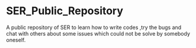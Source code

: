 # SER_Public_Repository
A public repository of SER to learn how to write codes ,try the bugs and chat with others about some issues which could not be solve by somebody oneself.
